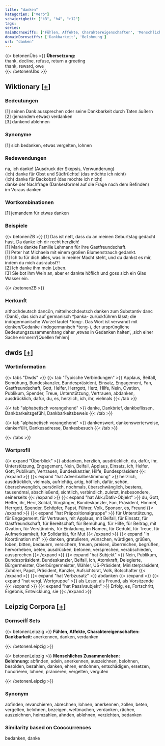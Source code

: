 ```yaml
---
title: "danken"
kategorien: ["Verb"]
schwierigkeit: ["k3", "h4", "r12"]
tags:
series:
mainDornseiffs: ['Fühlen, Affekte, Charaktereigenschaften', 'Menschliches Zusammenleben']
domainDornseiffs: ['Dankbarkeit', 'Belohnung']
url: "danken"
---
```


{{< betonenÜbs >}}
**Übersetzung:**  
<h> thank, decline, refuse, return  a greeting  
thank, reward, owe  
{{< /betonenÜbs >}}

## Wiktionary [[+](https://de.wiktionary.org/wiki/danken)]

### Bedeutungen
[1] seinen Dank aussprechen oder seine Dankbarkeit durch Taten äußern  
[2] (jemandem etwas) verdanken  
[3] dankend ablehnen  

### Synonyme
[1] sich bedanken, etwas vergelten, lohnen  

### Redewendungen
na, ich danke! (Ausdruck der Skepsis, Verwunderung)  
(ich) danke für Obst und Südfrüchte! (das möchte ich nicht)  
(ich) danke für Backobst! (das möchte ich nicht)  
danke der Nachfrage (Dankesformel auf die Frage nach dem Befinden)  
im Voraus danken  

### Wortkombinationen
[1] jemandem für etwas danken  

### Beispiele
{{< betonenZB >}}
[1] Das ist nett, dass du an meinen Geburtstag gedacht hast. Da danke ich dir recht herzlich!  
[1] Marie dankte Familie Lehmann für ihre Gastfreundschaft.  
[1] Peter hat Michaela mit einem großen Blumenstrauch gedankt.  
[1] Ich tu für dich alles, was in meiner Macht steht, und du dankst es mir, indem du mich ausraubst?!  
[2] Ich danke ihm mein Leben.  
[3] Sie bot ihm Wein an, aber er dankte höflich und goss sich ein Glas Wasser ein.  

{{< /betonenZB >}}
### Herkunft
althochdeutsch dancōn, mittelhochdeutsch danken zum Substantiv danc (Dank), das sich auf germanisch *þanka- zurückführen lässt; die indogermanische Wurzel lautet *tong-. Das Wort ist verwandt mit denken/Gedanke (indogermanisch *teng-), der ursprüngliche Bedeutungszusammenhang daher ‚etwas in Gedanken halten‘, ‚sich einer Sache erinnern‘[Quellen fehlen]  



## dwds [[+](https://www.dwds.de/wb/danken)]

### Wortinformation
{{< tabs "Dwds" >}}
{{< tab "Typische Verbindungen" >}}
Applaus, Beifall, Bemühung, Bundeskanzler, Bundespräsident, Einsatz, Engagement, Fan, Gastfreundschaft, Gott, Helfer, Herrgott, Herz, Hilfe, Nein, Ovation, Publikum, Spender, Treue, Unterstützung, Vertrauen, abdanken, ausdrücklich, dafür, du, es, herzlich, ich, ihr, vielmals
{{< /tab >}}

{{< tab "alphabetisch vorangehend" >}}
danke, Dankbrief, dankbeflissen, Dankbarkeitsgefühl, Dankbarkeitsbeweis
{{< /tab >}}

{{< tab "alphabetisch vorangehend" >}}
dankenswert, dankenswerterweise, dankerfüllt, Dankesadresse, Dankesbesuch
{{< /tab >}}

{{< /tabs >}}

### Wortprofil
{{< expand "Überblick" >}} abdanken, herzlich, ausdrücklich, du, dafür, ihr, Unterstützung, Engagement, Nein, Beifall, Applaus, Einsatz, ich, Helfer, Gott, Publikum, Vertrauen, Bundeskanzler, Hilfe, Bundespräsident {{< /expand >}}
{{< expand "hat Adverbialbestimmung" >}} herzlich, ausdrücklich, vielmals, aufrichtig, artig, höflich, dafür, schön, überschwenglich, persönlich, nochmals, überschwänglich, bestens, tausendmal, abschließend, sichtlich, verbindlich, zuletzt, insbesondere, seinerseits {{< /expand >}}
{{< expand "hat Akk./Dativ-Objekt" >}} du, Gott, Helfer, ihr, Herr, Soldat, Vorgänger, Bundeskanzler, Fan, Präsident, Himmel, Herrgott, Spender, Schöpfer, Papst, Führer, Volk, Sponsor, es, Freund {{< /expand >}}
{{< expand "hat Präpositionalgruppe" >}} für Unterstützung, für Engagement, für Vertrauen, mit Applaus, mit Beifall, für Einsatz, für Gastfreundschaft, für Bereitschaft, für Bemühung, für Hilfe, für Beitrag, mit Ovation, für Verständnis, für Einladung, im Namen, für Geduld, für Treue, für Aufmerksamkeit, für Solidarität, für Mut {{< /expand >}}
{{< expand "in Koordination mit" >}} danken, gratulieren, wünschen, würdigen, grüßen, loben, bitten, bedauern, versichern, freuen, preisen, überreichen, begrüßen, hervorheben, beten, ausdrücken, betonen, versprechen, verabschieden, aussprechen {{< /expand >}}
{{< expand "hat Subjekt" >}} Nein, Publikum, Bundespräsident, Bundeskanzler, Beifall, ich, Atomkraft, Delegierte, Bürgermeister, Oberbürgermeister, Wähler, US-Präsident, Ministerpräsident, Zuhörer, Papst, Präsident, Kanzler, Aufsichtsrat, Volk, Botschafter {{< /expand >}}
{{< expand "hat Verbzusatz" >}} abdanken {{< /expand >}}
{{< expand "hat vergl. Wortgruppe" >}} als Leser, als Freund, als Vorsitzende {{< /expand >}}
{{< expand "hat Passivsubjekt" >}} Erfolg, es, Fortschritt, Ergebnis, Entwicklung, sie {{< /expand >}}

## Leipzig Corpora [[+](https://corpora.uni-leipzig.de/en/res?word=danken&corpusId=deu_newscrawl-public_2018)]

### Dornseiff Sets
{{< betonenLeipzig >}}
**Fühlen, Affekte, Charaktereigenschaften:**  
**Dankbarkeit:** anerkennen, danken, verdanken  

{{< /betonenLeipzig >}}


{{< betonenLeipzig >}}
**Menschliches Zusammenleben:**  
**Belohnung:** abfinden, adeln, anerkennen, auszeichnen, belohnen, besolden, bezahlen, danken, ehren, entlohnen, entschädigen, ersetzen, honorieren, lohnen, prämieren, vergelten, vergüten  

{{< /betonenLeipzig >}}

### Synonym
abfinden, revanchieren, abrechnen, lohnen, anerkennen, zollen, beten, vergelten, belohnen, bezeigen, wettmachen, verdanken, rächen, auszeichnen, heimzahlen, ahnden, ablehnen, verzichten, bedanken


### Similarity based on Cooccurrences
bedanken, danke

